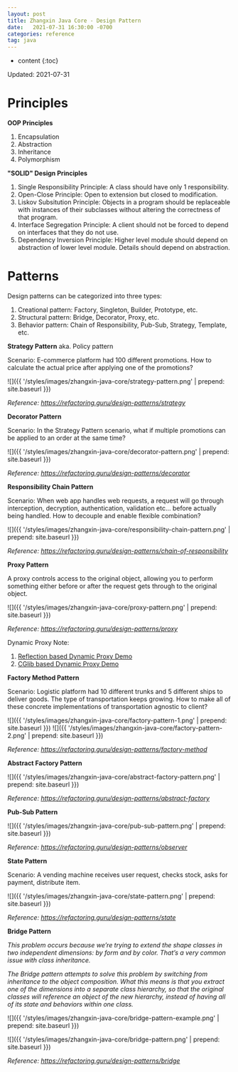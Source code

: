 ```yaml
---
layout: post
title: Zhangxin Java Core - Design Pattern
date:   2021-07-31 16:30:00 -0700
categories: reference
tag: java
---
```


* content
{:toc}



Updated: 2021-07-31


# Principles

__OOP Principles__
1. Encapsulation
2. Abstraction
3. Inheritance
4. Polymorphism

__"SOLID" Design Principles__
1. Single Responsibility Principle: A class should have only 1 responsibility.
2. Open-Close Principle: Open to extension but closed to modification.
3. Liskov Subsitution Principle: Objects in a program should be replaceable with instances of their subclasses without altering the correctness of that program.
4. Interface Segregation Principle: A client should not be forced to depend on interfaces that they do not use.
5. Dependency Inversion Principle: Higher level module should depend on abstraction of lower level module. Details should depend on abstraction.

# Patterns

Design patterns can be categorized into three types:
1. Creational pattern: Factory, Singleton, Builder, Prototype, etc.
2. Structural pattern: Bridge, Decorator, Proxy, etc.
3. Behavior pattern: Chain of Responsibility, Pub-Sub, Strategy, Template, etc.

__Strategy Pattern__ aka. Policy pattern

Scenario: E-commerce platform had 100 different promotions. How to calculate the actual price after applying one of the promotions? 

![]({{ '/styles/images/zhangxin-java-core/strategy-pattern.png' | prepend: site.baseurl }})

_Reference: https://refactoring.guru/design-patterns/strategy_

__Decorator Pattern__

Scenario: In the Strategy Pattern scenario, what if multiple promotions can be applied to an order at the same time?

![]({{ '/styles/images/zhangxin-java-core/decorator-pattern.png' | prepend: site.baseurl }})

_Reference: https://refactoring.guru/design-patterns/decorator_

__Responsibility Chain Pattern__

Scenario: When web app handles web requests, a request will go through interception, decryption, authentication, validation etc... before actually being handled. How to decouple and enable flexible combination?

![]({{ '/styles/images/zhangxin-java-core/responsibility-chain-pattern.png' | prepend: site.baseurl }})

_Reference: https://refactoring.guru/design-patterns/chain-of-responsibility_

__Proxy Pattern__

A proxy controls access to the original object, allowing you to perform something either before or after the request gets through to the original object.

![]({{ '/styles/images/zhangxin-java-core/proxy-pattern.png' | prepend: site.baseurl }})

_Reference: https://refactoring.guru/design-patterns/proxy_

Dynamic Proxy Note: 
1. [Reflection based Dynamic Proxy Demo](https://github.com/zangshayang1/zhangxin/blob/master/JavaCore/src/main/com/zhangxin/javacore/design/dynamicproxy/reflect/DynamicProxyDemo.java)
2. [CGlib based Dynamic Proxy Demo](https://github.com/zangshayang1/zhangxin/blob/master/JavaCore/src/main/com/zhangxin/javacore/design/dynamicproxy/cglib/CglibDemo.java)

__Factory Method Pattern__

Scenario: Logistic platform had 10 different trunks and 5 different ships to deliver goods. The type of transportation keeps growing. How to make all of these concrete implementations of transportation agnostic to client? 

![]({{ '/styles/images/zhangxin-java-core/factory-pattern-1.png' | prepend: site.baseurl }})
![]({{ '/styles/images/zhangxin-java-core/factory-pattern-2.png' | prepend: site.baseurl }})

_Reference: https://refactoring.guru/design-patterns/factory-method_

__Abstract Factory Pattern__

![]({{ '/styles/images/zhangxin-java-core/abstract-factory-pattern.png' | prepend: site.baseurl }})

_Reference: https://refactoring.guru/design-patterns/abstract-factory_

__Pub-Sub Pattern__

![]({{ '/styles/images/zhangxin-java-core/pub-sub-pattern.png' | prepend: site.baseurl }})

_Reference: https://refactoring.guru/design-patterns/observer_

__State Pattern__

Scenario: A vending machine receives user request, checks stock, asks for payment, distribute item.

![]({{ '/styles/images/zhangxin-java-core/state-pattern.png' | prepend: site.baseurl }})

_Reference: https://refactoring.guru/design-patterns/state_

__Bridge Pattern__

_This problem occurs because we’re trying to extend the shape classes in two independent dimensions: by form and by color. That’s a very common issue with class inheritance._

_The Bridge pattern attempts to solve this problem by switching from inheritance to the object composition. What this means is that you extract one of the dimensions into a separate class hierarchy, so that the original classes will reference an object of the new hierarchy, instead of having all of its state and behaviors within one class._

![]({{ '/styles/images/zhangxin-java-core/bridge-pattern-example.png' | prepend: site.baseurl }})

![]({{ '/styles/images/zhangxin-java-core/bridge-pattern.png' | prepend: site.baseurl }})

_Reference: https://refactoring.guru/design-patterns/bridge_

